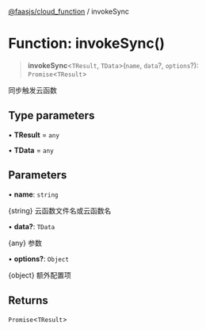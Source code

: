 [@faasjs/cloud_function](../README.md) / invokeSync

# Function: invokeSync()

> **invokeSync**\<`TResult`, `TData`\>(`name`, `data`?, `options`?): `Promise`\<`TResult`\>

同步触发云函数

## Type parameters

• **TResult** = `any`

• **TData** = `any`

## Parameters

• **name**: `string`

{string} 云函数文件名或云函数名

• **data?**: `TData`

{any} 参数

• **options?**: `Object`

{object} 额外配置项

## Returns

`Promise`\<`TResult`\>
